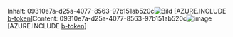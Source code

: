<span data-ttu-id="e0439-101">Inhalt: 09310e7a-d25a-4077-8563-97b151ab520c![Bild](d7803461-b09f-4288-98d9-a6e98e1e5eed.png)
[AZURE.INCLUDE [b-token](eac13da8-044a-4541-9b9c-ab8a453a341f.md)]</span><span class="sxs-lookup"><span data-stu-id="e0439-101">Content: 09310e7a-d25a-4077-8563-97b151ab520c![image](d7803461-b09f-4288-98d9-a6e98e1e5eed.png)
[AZURE.INCLUDE [b-token](eac13da8-044a-4541-9b9c-ab8a453a341f.md)]</span></span>
